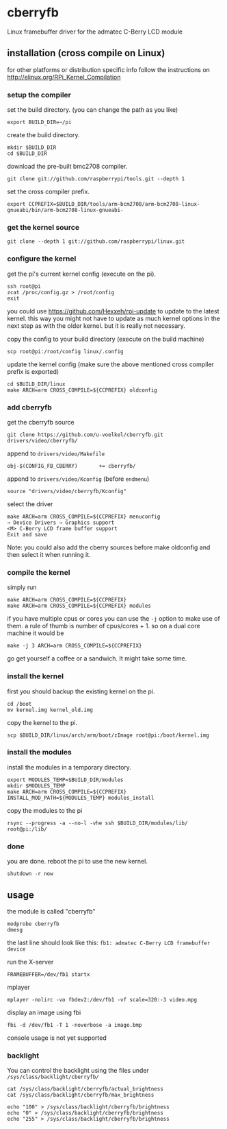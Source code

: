 cberryfb
========

Linux framebuffer driver for the admatec C-Berry LCD module


## installation (cross compile on Linux)

for other platforms or distribution specific info follow the instructions on http://elinux.org/RPi_Kernel_Compilation


### setup the compiler

set the build directory. (you can change the path as you like)

    export BUILD_DIR=~/pi

create the build directory.

    mkdir $BUILD_DIR
    cd $BUILD_DIR


download the pre-built bmc2708 compiler.

    git clone git://github.com/raspberrypi/tools.git --depth 1


set the cross compiler prefix.

    export CCPREFIX=$BUILD_DIR/tools/arm-bcm2708/arm-bcm2708-linux-gnueabi/bin/arm-bcm2708-linux-gnueabi-


### get the kernel source

    git clone --depth 1 git://github.com/raspberrypi/linux.git



### configure the kernel

get the pi's current kernel config (execute on the pi).

    ssh root@pi
    zcat /proc/config.gz > /root/config
    exit


you could use https://github.com/Hexxeh/rpi-update to update to the latest kernel.
this way you might not have to update as much kernel options in the next step as with the older kernel. but it is really not necessary.


copy the config to your build directory (execute on the build machine)

    scp root@pi:/root/config linux/.config



update the kernel config (make sure the above mentioned cross compiler prefix is exported)

    cd $BUILD_DIR/linux
    make ARCH=arm CROSS_COMPILE=${CCPREFIX} oldconfig


### add cberryfb

get the cberryfb source

    git clone https://github.com/u-voelkel/cberryfb.git drivers/video/cberryfb/


append to `drivers/video/Makefile`

    obj-$(CONFIG_FB_CBERRY)		  += cberryfb/

append to `drivers/video/Kconfig` (before `endmenu`)

    source "drivers/video/cberryfb/Kconfig"


select the driver

    make ARCH=arm CROSS_COMPILE=${CCPREFIX} menuconfig
    → Device Drivers → Graphics support
    <M> C-Berry LCD frame buffer support
    Exit and save


Note: you could also add the cberry sources before make oldconfig and then select it when running it.



### compile the kernel

simply run

    make ARCH=arm CROSS_COMPILE=${CCPREFIX}
    make ARCH=arm CROSS_COMPILE=${CCPREFIX} modules

if you have multiple cpus or cores you can use the `-j` option to make use of them. a rule of thumb is number of cpus/cores + 1. so on a dual core machine it would be

    make -j 3 ARCH=arm CROSS_COMPILE=${CCPREFIX}

go get yourself a coffee or a sandwich. It might take some time.



### install the kernel

first you should backup the existing kernel on the pi.

    cd /boot
    mv kernel.img kernel_old.img

copy the kernel to the pi.

    scp $BUILD_DIR/linux/arch/arm/boot/zImage root@pi:/boot/kernel.img



### install the modules

install the modules in a temporary directory.

    export MODULES_TEMP=$BUILD_DIR/modules
    mkdir $MODULES_TEMP
    make ARCH=arm CROSS_COMPILE=${CCPREFIX} INSTALL_MOD_PATH=${MODULES_TEMP} modules_install


copy the modules to the pi

    rsync --progress -a --no-l -vhe ssh $BUILD_DIR/modules/lib/ root@pi:/lib/


### done

you are done. reboot the pi to use the new kernel.

    shutdown -r now


## usage

the module is called "cberryfb"

    modprobe cberryfb
    dmesg

the last line should look like this: `fb1: admatec C-Berry LCD framebuffer device`


run the X-server

    FRAMEBUFFER=/dev/fb1 startx

mplayer

    mplayer -nolirc -vo fbdev2:/dev/fb1 -vf scale=320:-3 video.mpg

display an image using fbi

    fbi -d /dev/fb1 -T 1 -noverbose -a image.bmp


console usage is not yet supported



### backlight
You can control the backlight using the files under `/sys/class/backlight/cberryfb/`

    cat /sys/class/backlight/cberryfb/actual_brightness
    cat /sys/class/backlight/cberryfb/max_brightness

    echo "100" > /sys/class/backlight/cberryfb/brightness
    echo "0" > /sys/class/backlight/cberryfb/brightness
    echo "255" > /sys/class/backlight/cberryfb/brightness


